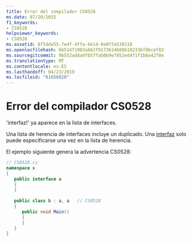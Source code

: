 ```yaml
---
title: Error del compilador CS0528
ms.date: 07/20/2015
f1_keywords:
- CS0528
helpviewer_keywords:
- CS0528
ms.assetid: 8f5dde55-7e4f-4ffa-be14-0e0f3a538118
ms.openlocfilehash: 6b514f1983ab62f9173614b88b102336f8bcef83
ms.sourcegitcommit: 9b552addadfb57fab0b9e7852ed4f1f1b8a42f8e
ms.translationtype: MT
ms.contentlocale: es-ES
ms.lasthandoff: 04/23/2019
ms.locfileid: "61656828"
---
```

# <a name="compiler-error-cs0528"></a>Error del compilador CS0528
'interfaz!' ya aparece en la lista de interfaces.  
  
 Una lista de herencia de interfaces incluye un duplicado. Una [interfaz](../../csharp/language-reference/keywords/interface.md) solo puede especificarse una vez en la lista de herencia.  
  
 El ejemplo siguiente genera la advertencia CS0528:  
  
```csharp  
// CS0528.cs  
namespace x  
{  
   public interface a  
   {  
   }  
  
   public class b : a, a   // CS0528  
   {  
      public void Main()  
      {  
      }  
   }  
}  
```
